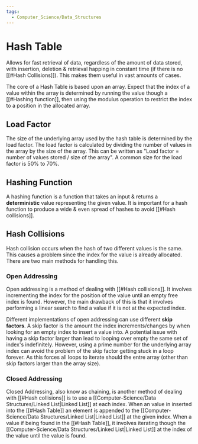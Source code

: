 ```yaml
---
tags:
  - Computer_Science/Data_Structures
---
```

# Hash Table
Allows for fast retrieval of data, regardless of the amount of data stored, with insertion, deletion & retrieval happing in constant time (if there is no [[#Hash Collisions]]). This makes them useful in vast amounts of cases.

The core of a Hash Table is based upon an array. Expect that the index of a value within the array is determined by running the value though a [[#Hashing function]], then using the modulus operation to restrict the index to a position in the allocated array.

## Load Factor
The size of the underlying array used by the hash table is determined by the load factor. The load factor is calculated by dividing the number of values in the array by the size of the array. This can be written as "Load factor = number of values stored / size of the array".
A common size for the load factor is 50% to 70%.

## Hashing Function
A hashing function is a function that takes an input & returns a **deterministic** value representing the given value.
It is important for a hash function to produce a wide & even spread of hashes to avoid [[#Hash collisions]].

## Hash Collisions
Hash collision occurs when the hash of two different values is the same. This causes a problem since the index for the value is already allocated.
There are two main methods for handling this.

### Open Addressing
Open addressing is a method of dealing with [[#Hash collisions]]. It involves incrementing the index for the position of the value until an empty free index is found.
However, the main drawback of this is that it involves performing a linear search to find a value if it is not at the expected index.

Different implementations of open addressing can use different **skip factors**. A skip factor is the amount the index increments/changes by when looking for an empty index to insert a value into. A potential issue with having a skip factor larger than lead to looping over empty the same set of index's indefinitely. However, using a prime number for the underlying array index can avoid the problem of the skip factor getting stuck in a loop forever. As this forces all loops to iterate should the entre array (other than skip factors larger than the array size).

### Closed Addressing
Closed Addressing, also know as chaining, is another method of dealing with [[#Hash collisions]] is to use a [[Computer-Science/Data Structures/Linked List|Linked List]] at each index. 
When an value in inserted into the [[#Hash Table]] an element is appended to the [[Computer-Science/Data Structures/Linked List|Linked List]] at the given index.
When a value if being found in the [[#Hash Table]], it involves iterating though the [[Computer-Science/Data Structures/Linked List|Linked List]] at the index of the value until the value is found.